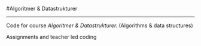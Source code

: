 #Algoritmer & Datastrukturer

---

Code for course *Algoritmer & Datastrukturer.*  (Algorithms & data structures)

Assignments and teacher led coding  
